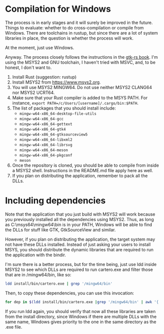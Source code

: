 # Compilation for Windows

The process is in early stages and it will surely be improved in the future.
Things to evaluate: whether to do cross-compilation or compile from Windows.
There are toolchains in rustup, but since there are a lot of system libraries
in place, the question is whether the process will work.

At the moment, just use Windows.

Anyway. The process closely follows the instructions in the [gtk-rs book][win].
I'm using the MSYS2 and GNU toolchain, I haven't tried with MSVC, and, to be
honest, I don't want to.

1. Install Rust (suggestion: rustup)
2. Install MSYS2 from https://www.msys2.org.
3. You will use MSYS2 MINGW64. Do not use neither MSYS2 CLANG64 nor MSYS2
   UCRT64.
4. Make sure that your Rust compiler is added to the MSYS PATH. For instance,
   `export PATH=/c/Users/[username]/.cargo/bin:$PATH`.
5. The list of packages that you should install include:
   * `mingw-w64-x86_64-desktop-file-utils`
   * `mingw-w64-x86_64-gcc`
   * `mingw-w64-x86_64-gettext`
   * `mingw-w64-x86_64-gtk4`
   * `mingw-w64-x86_64-gtksourceview5`
   * `mingw-w64-x86_64-libxml2`
   * `mingw-w64-x86_64-librsvg`
   * `mingw-w64-x86_64-meson`
   * `mingw-w64-x86_64-pkgconf`
   * `meson`
6. Once the repository is cloned, you should be able to compile from inside a
MSYS2 shell. Instructions in the README.md file apply here as well.
7. If you plan on distributing the application, remember to pack all the DLLs.

# Including dependencies

Note that the application that you just build with MSYS2 will work because you
previously installed all the dependencies using MSYS2. Thus, as long as
C:\msys64\mingw64\bin is in your PATH, Windows will be able to find the DLLs for
stuff like GTK, GtkSourceView and similar.

However, if you plan on distributing the application, the target system may not
have these DLLs installed. Instead of just asking your users to install MSYS,
you should distribute the dynamic libraries that are required to run the
application with the bindir.

I'm sure there is a better process, but for the time being, just use ldd inside
MSYS2 to see which DLLs are required to run cartero.exe and filter those that
are in /mingw64/bin, like so:

```sh
ldd install/bin/cartero.exe | grep '/mingw64/bin'
```

Then, to copy these dependencies, you can use this invocation:

```sh
for dep in $(ldd install/bin/cartero.exe |grep '/mingw64/bin' | awk '{ print $1 }'); do cp /mingw64/bin/$dep install/bin; done
```

If you run ldd again, you should verify that now all these libraries are taken
from the install directory, since Windows if there are multiple DLLs with the
same name, Windows gives priority to the one in the same directory as the .exe
file.

[win]: https://gtk-rs.org/gtk4-rs/stable/latest/book/installation_windows.html
